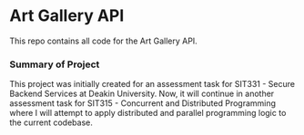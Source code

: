 # Art Gallery API

This repo contains all code for the Art Gallery API.

### Summary of Project

This project was initially created for an assessment task for SIT331 - Secure Backend Services at Deakin University. Now, it will continue in another assessment task for SIT315 - Concurrent and Distributed Programming where I will attempt to apply distributed and parallel programming logic to the current codebase.
